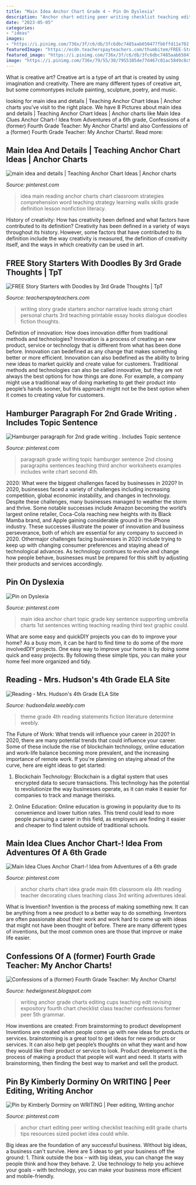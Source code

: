 ```yaml
---
title: "Main Idea Anchor Chart Grade 4 ~ Pin On Dyslexia"
description: "Anchor chart editing peer writing checklist teaching edit grade charts tips resources sized pocket idea could while"
date: "2023-05-05"
categories:
- "ideas"
images:
- "https://i.pinimg.com/736x/3f/c6/db/3fc6dbc7485aab650477fb6ffd11e702.jpg"
featuredImage: "https://ecdn.teacherspayteachers.com/thumbitem/FREE-Story-Starters-with-Doodles-1351498212/original-226031-1.jpg"
featured_image: "https://i.pinimg.com/736x/3f/c6/db/3fc6dbc7485aab650477fb6ffd11e702.jpg"
image: "https://i.pinimg.com/736x/79/55/30/7955305de77d467c01ac5849c8c99f74--teaching-writing-teaching-tips.jpg"
---
```



What is creative art?
Creative art is a type of art that is created by using imagination and creativity. There are many different types of creative art, but some commontypes include painting, sculpture, poetry, and music.

	

		
looking for main idea and details | Teaching Anchor Chart Ideas | Anchor charts you've visit to the right place. We have 8 Pictures about main idea and details | Teaching Anchor Chart Ideas | Anchor charts like Main Idea Clues Anchor Chart-! Idea from Adventures of a 6th grade, Confessions of a (former) Fourth Grade Teacher: My Anchor Charts! and also Confessions of a (former) Fourth Grade Teacher: My Anchor Charts!. Read more:
		
    
## Main Idea And Details | Teaching Anchor Chart Ideas | Anchor Charts

<img loading=lazy src="https://i.pinimg.com/736x/3f/c6/db/3fc6dbc7485aab650477fb6ffd11e702.jpg" onerror="this.onerror=null;this.src='https://tse2.mm.bing.net/th?id=OIP.xbratm0ugheeObWuUiDJaAHaKR&amp;pid=15.1';" alt="main idea and details | Teaching Anchor Chart Ideas | Anchor charts">

_Source: pinterest.com_

>idea main reading anchor charts chart classroom strategies comprehension word teaching strategy learning walls skills grade definition lesson nonfiction literacy. 

	

History of creativity: How has creativity been defined and what factors have contributed to its definition?
Creativity has been defined in a variety of ways throughout its history. However, some factors that have contributed to its definition include the way creativity is measured, the definition of creativity itself, and the ways in which creativity can be used in art.

    
## FREE Story Starters With Doodles By 3rd Grade Thoughts | TpT

<img loading=lazy src="https://ecdn.teacherspayteachers.com/thumbitem/FREE-Story-Starters-with-Doodles-1351498212/original-226031-1.jpg" onerror="this.onerror=null;this.src='https://tse3.mm.bing.net/th?id=OIP.26yhVuW3IE4b6l9XkBUQ8AAAAA&amp;pid=15.1';" alt="FREE Story Starters with Doodles by 3rd Grade Thoughts | TpT">

_Source: teacherspayteachers.com_

>writing story grade starters anchor narrative leads strong chart personal charts 3rd teaching printable essay hooks dialogue doodles fiction thoughts. 

	

Definition of innovation: How does innovation differ from traditional methods and technologies?
Innovation is a process of creating an new product, service or technology that is different from what has been done before. Innovation can bedefined as any change that makes something better or more efficient. Innovation can also bedefined as the ability to bring new ideas to market quickly and create value for customers. 
Traditional methods and technologies can also be called innovative, but they are not always the best options for how things are done. For example, a company might use a traditional way of doing marketing to get their product into people’s hands sooner, but this approach might not be the best option when it comes to creating value for customers.

    
## Hamburger Paragraph For 2nd Grade Writing . Includes Topic Sentence

<img loading=lazy src="https://s-media-cache-ak0.pinimg.com/736x/0d/89/2a/0d892ad0a6c33aa57bb0e0768bb13233.jpg" onerror="this.onerror=null;this.src='https://tse2.mm.bing.net/th?id=OIP.W63m3-QqMhm26Pj_KK7g5wHaJ3&amp;pid=15.1';" alt="Hamburger paragraph for 2nd grade writing . Includes Topic sentence">

_Source: pinterest.com_

>paragraph grade writing topic hamburger sentence 2nd closing paragraphs sentences teaching third anchor worksheets examples includes write chart second 4th. 

	

2020: What were the biggest challenges faced by businesses in 2020?
In 2020, businesses faced a variety of challenges including increasing competition, global economic instability, and changes in technology. Despite these challenges, many businesses managed to weather the storm and thrive. Some notable successes include Amazon becoming the world’s largest online retailer, Coca-Cola reaching new heights with its Black Mamba brand, and Apple gaining considerable ground in the iPhone industry.
These successes illustrate the power of innovation and business perseverance, both of which are essential for any company to succeed in 2020. Othermajor challenges facing businesses in 2020 include trying to keep up with changing consumer preferences and staying ahead of technological advances. As technology continues to evolve and change how people behave, businesses must be prepared for this shift by adjusting their products and services accordingly.

    
## Pin On Dyslexia

<img loading=lazy src="https://i.pinimg.com/originals/1e/dd/12/1edd12a6178e330eb652db7f43c22390.jpg" onerror="this.onerror=null;this.src='https://tse2.mm.bing.net/th?id=OIP.hV_tL1VXgC3011JQOQiCxAHaJ4&amp;pid=15.1';" alt="Pin on Dyslexia">

_Source: pinterest.com_

>main idea anchor chart topic grade key sentence supporting umbrella charts 1st sentences writing teaching reading third text graphic could. 

	

What are some easy and quickDIY projects you can do to improve your home?
As a busy mom, it can be hard to find time to do some of the more involvedDIY projects. One easy way to improve your home is by doing some quick and easy projects. By following these simple tips, you can make your home feel more organized and tidy.

    
## Reading - Mrs. Hudson&#039;s 4th Grade ELA Site

<img loading=lazy src="https://hudson4ela.weebly.com/uploads/2/5/2/1/25216923/8317254.jpg" onerror="this.onerror=null;this.src='https://tse3.mm.bing.net/th?id=OIP.nUk0980xd9Xwqkw_y0TakQHaJ3&amp;pid=15.1';" alt="Reading - Mrs. Hudson&#039;s 4th Grade ELA Site">

_Source: hudson4ela.weebly.com_

>theme grade 4th reading statements fiction literature determine weebly. 

	

The Future of Work: What trends will influence your career in 2020?
In 2020, there are many potential trends that could influence your career. Some of these include the rise of blockchain technology, online education and work-life balance becoming more prevalent, and the increasing importance of remote work. If you're planning on staying ahead of the curve, here are eight ideas to get started:
1. Blockchain Technology: Blockchain is a digital system that uses encrypted data to secure transactions. This technology has the potential to revolutionize the way businesses operate, as it can make it easier for companies to track and manage theirisks.

2. Online Education: Online education is growing in popularity due to its convenience and lower tuition rates. This trend could lead to more people pursuing a career in this field, as employers are finding it easier and cheaper to find talent outside of traditional schools.


    
## Main Idea Clues Anchor Chart-! Idea From Adventures Of A 6th Grade

<img loading=lazy src="https://i.pinimg.com/736x/8c/a1/70/8ca1709b9380d42e5804d6ae6995b4c4.jpg" onerror="this.onerror=null;this.src='https://tse4.mm.bing.net/th?id=OIP.ZjSlg1XQYzTAj3XnYWweSwHaIy&amp;pid=15.1';" alt="Main Idea Clues Anchor Chart-! Idea from Adventures of a 6th grade">

_Source: pinterest.com_

>anchor charts chart idea grade main 6th classroom ela 4th reading teacher decorating clues teaching class 3rd writing adventures ideal. 

	

What is Invention?
Invention is the process of making something new. It can be anything from a new product to a better way to do something. Inventors are often passionate about their work and work hard to come up with ideas that might not have been thought of before. There are many different types of inventions, but the most common ones are those that improve or make life easier.

    
## Confessions Of A (former) Fourth Grade Teacher: My Anchor Charts!

<img loading=lazy src="https://3.bp.blogspot.com/-lmIYNhiQvVs/T35CcZhkUII/AAAAAAAAAWU/QjAJUrCrDaM/s1600/spinning+class+006.JPG" onerror="this.onerror=null;this.src='https://tse2.mm.bing.net/th?id=OIP.2zN1q3IFvdylZkD7yyPZkQHaJ6&amp;pid=15.1';" alt="Confessions of a (former) Fourth Grade Teacher: My Anchor Charts!">

_Source: hedwigsnest.blogspot.com_

>writing anchor grade charts editing cups teaching edit revising expository fourth chart checklist class teacher confessions former peer 5th grammar. 

	

How inventions are created: From brainstorming to product development
Inventions are created when people come up with new ideas for products or services. brainstorming is a great tool to get ideas for new products or services. It can also help get people’s thoughts on what they want and how they would like their product or service to look. Product development is the process of making a product that people will want and need. It starts with brainstorming, then finding the best way to market and sell the product.

    
## Pin By Kimberly Dorminy On WRITING | Peer Editing, Writing Anchor

<img loading=lazy src="https://i.pinimg.com/736x/79/55/30/7955305de77d467c01ac5849c8c99f74--teaching-writing-teaching-tips.jpg" onerror="this.onerror=null;this.src='https://tse3.mm.bing.net/th?id=OIP.7rV0Pw3A-4tJKaSnTNP88wHaJ6&amp;pid=15.1';" alt="Pin by Kimberly Dorminy on WRITING | Peer editing, Writing anchor">

_Source: pinterest.com_

>anchor chart editing peer writing checklist teaching edit grade charts tips resources sized pocket idea could while. 

	

Big ideas are the foundation of any successful business. Without big ideas, a business can't survive. Here are 5 ideas to get your business off the ground: 1. Think outside the box – with big ideas, you can change the way people think and how they behave. 2. Use technology to help you achieve your goals – with technology, you can make your business more efficient and mobile-friendly. 
